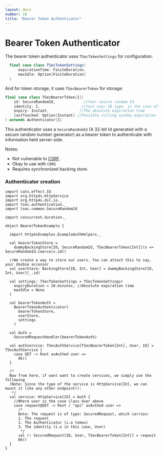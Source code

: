 ```yaml
---
layout: docs
number: 10
title: "Bearer Token Authenticator"
---
```


# Bearer Token Authenticator

The bearer token authenticator uses `TSecTokenSettings` for configuration:

```scala
  final case class TSecTokenSettings(
      expirationTime: FiniteDuration,
      maxIdle: Option[FiniteDuration]
  )
```

And for token storage, it uses `TSecBearerToken` for storage:

```scala
final case class TSecBearerToken[I](
    id: SecureRandomId,             //Your secure random Id
    identity: I,                   //Your user ID type. in the case of our example, User has id type Int.
    expiry: Instant,              //The absolute expiration time
    lastTouched: Option[Instant] //Possible rolling window expiration
) extends Authenticator[I]
```

This authenticator uses a `SecureRandomId` (A 32-bit Id generated with a secure random number generator) as a bearer
 token to authenticate with information held server-side.
 
Notes:
* Not vulnerable to [CSRF](https://en.wikipedia.org/wiki/Cross-site_request_forgery).
* Okay to use with `CORS`
* Requires synchronized backing store.

### Authenticator creation

```tut:silent
import cats.effect.IO
import org.http4s.HttpService
import org.http4s.dsl.io._
import tsec.authentication._
import tsec.common.SecureRandomId

import concurrent.duration._

object BearerTokenExample {

  import http4sExamples.ExampleAuthHelpers._

  val bearerTokenStore =
    dummyBackingStore[IO, SecureRandomId, TSecBearerToken[Int]](s => SecureRandomId.coerce(s.id))

  //We create a way to store our users. You can attach this to say, your doobie accessor
  val userStore: BackingStore[IO, Int, User] = dummyBackingStore[IO, Int, User](_.id)

  val settings: TSecTokenSettings = TSecTokenSettings(
    expiryDuration = 10.minutes, //Absolute expiration time
    maxIdle = None
  )

  val bearerTokenAuth =
    BearerTokenAuthenticator(
      bearerTokenStore,
      userStore,
      settings
    )

  val Auth =
    SecuredRequestHandler(bearerTokenAuth)

  val authservice: TSecAuthService[TSecBearerToken[Int], User, IO] = TSecAuthService {
    case GET -> Root asAuthed user =>
      Ok()
  }

  /*
  Now from here, if want want to create services, we simply use the following
  (Note: Since the type of the service is HttpService[IO], we can mount it like any other endpoint!):
   */
  val service: HttpService[IO] = Auth {
    //Where user is the case class User above
    case request@GET -> Root / "api" asAuthed user =>
      /*
      Note: The request is of type: SecuredRequest, which carries:
      1. The request
      2. The Authenticator (i.e token)
      3. The identity (i.e in this case, User)
       */
      val r: SecuredRequest[IO, User, TSecBearerToken[Int]] = request
      Ok()
  }
}
```